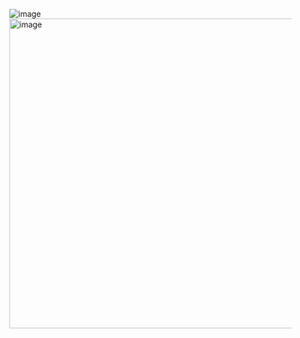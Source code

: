 ![image](https://user-images.githubusercontent.com/100119630/169261573-6bf93edb-2d30-47bf-8555-a071049cb804.png)
<img width="553" alt="image" src="https://user-images.githubusercontent.com/100119630/169261651-59ab401e-8944-4b53-b014-b5cbef2602a0.png">
